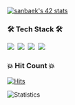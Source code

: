 [![sanbaek's 42 stats](https://badge42.coday.fr/api/v2/clsx4chzw823401p4dwbfo4wt/stats?cursusId=21&coalitionId=457)](https://github.com/Coday-meric/badge42)

### 🛠 Tech Stack 🛠
<p>
  <img src="https://img.shields.io/badge/C-A8B9CC?style=flat-square&logo=C&logoColor=white"/>&nbsp;
  <img src="https://img.shields.io/badge/React-61DAFB?style=flat-square&logo=react&logoColor=white"/>&nbsp;
  <img src="https://img.shields.io/badge/Git-E34F26?style=flat-square&logo=git&logoColor=white"/>&nbsp;
  <img src="https://img.shields.io/badge/Javascript-F7DF1E?style=flat-square&logo=javascript&logoColor=black"/>&nbsp;
</p>

### 💥 Hit Count 💥
[![Hits](https://hits.seeyoufarm.com/api/count/incr/badge.svg?url=https%3A%2F%2Fgithub.com%2FbigCoDult%2Fhit-counter&count_bg=%2379C83D&title_bg=%23555555&icon=&icon_color=%23E7E7E7&title=hits&edge_flat=false)](https://hits.seeyoufarm.com)


![Statistics](https://github-readme-stats.vercel.app/api?username=bigCoDult&show_icons=true&count_private=true&line_height=24&theme=dark)

